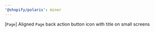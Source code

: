 ```yaml
---
'@shopify/polaris': minor
---
```


[`Page`] Aligned `Page` back action button icon with title on small screens
